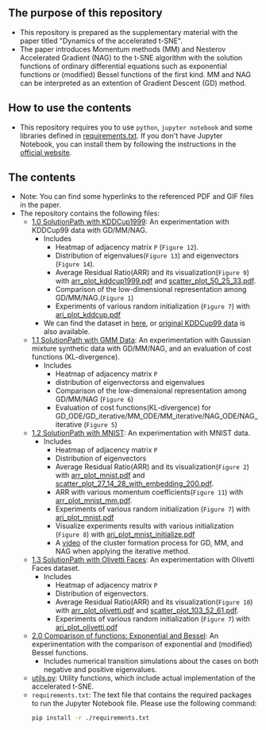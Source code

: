 ## The purpose of this repository

- This repository is prepared as the supplementary material with the paper titled "Dynamics of the accelerated t-SNE".
- The paper introduces Momentum methods (MM) and Nesterov Accelerated Gradient (NAG) to the t-SNE algorithm with the solution functions of ordinary differential equations such as exponential functions or (modified) Bessel functions of the first kind. MM and NAG can be interpreted as an extention of Gradient Descent (GD) method.

## How to use the contents

- This repository requires you to use `python`, `jupyter notebook` and some libraries defined in [requirements.txt](./requirements.txt). If you don't have Jupyter Notebook, you can install them by following the instructions in the [official website](https://jupyter.org/install).

## The contents
- Note: You can find some hyperlinks to the referenced PDF and GIF files in the paper.
- The repository contains the following files:
  - [1.0 SolutionPath with KDDCup1999](./1.0_SolutionPath_with_KDDCupData.ipynb): An experimentation with KDDCup99 data with GD/MM/NAG. 
    - Includes 
      - Heatmap of adjacency matrix `P` (`Figure 12`).
      - Distribution of eigenvalues(`Figure 13`) and eigenvectors (`Figure 14`).
      - Average Residual Ratio(ARR) and its visualization(`Figure 9`) with [arr_plot_kddcup1999.pdf](./arr_plot_kddcup1999.pdf) and [scatter_plot_50_25_33.pdf](./scatter_plot_50_25_33.pdf).
      - Comparison of the low-dimensional representation among GD/MM/NAG.(`Figure 1`)
      - Experiments of various random initialization (`Figure 7`) with [ari_plot_kddcup.pdf](./ari_plot_kddcup.pdf)
    - We can find the dataset in [here](./data/kddcup.data_10_percent.gz), or [original KDDCup99 data](http://kdd.ics.uci.edu/databases/kddcup99/kddcup99.html) is also available.
  - [1.1 SolutionPath with GMM Data](./1.1_SolutionPath_with_GMMData.ipynb): An experimentation with Gaussian mixture synthetic data with GD/MM/NAG, and an evaluation of cost functions (KL-divergence).
    - Includes 
        - Heatmap of adjacency matrix `P`
        - distribution of eigenvectorss and eigenvalues
        - Comparison of the low-dimensional representation among GD/MM/NAG (`Figure 6`)
        - Evaluation of cost functions(KL-divergence) for GD_ODE/GD_iterative/MM_ODE/MM_iterative/NAG_ODE/NAG_iterative (`Figure 5`)
  - [1.2 SolutionPath with MNIST](./1.2_SolutionPath_with_MNISTData.ipynb): An experimentation with MNIST data.
    - Includes
        - Heatmap of adjacency matrix `P`
        - Distribution of eigenvectors
        - Average Residual Ratio(ARR) and its visualization(`Figure 2`) with [arr_plot_mnist.pdf](./arr_plot_mnist.pdf) and [scatter_plot_27_14_28_with_embedding_200.pdf](./scatter_plot_27_14_28_with_embedding_200.pdf).
        - ARR with various momentum coefficients(`Figure 11`) with [arr_plot_mnist_mm.pdf](./arr_plot_mnist_mm.pdf).
        - Experiments of various random initialization (`Figure 7`) with [ari_plot_mnist.pdf](./ari_plot_mnist.pdf)
        - Visualize experiments results with various initialization (`Figure 8`) with [ari_plot_mnist_initialize.pdf](./ari_plot_mnist_initialize.pdf)
        - A [video](./mnist_clustering_200.gif) of the cluster formation process for GD, MM, and NAG when applying the iterative method.
  - [1.3 SolutionPath with Olivetti Faces](./1.3_SolutionPath_with_Olivetti_Face.ipynb): An experimentation with Olivetti Faces dataset.
    -  Includes
        - Heatmap of adjacency matrix `P`
        - Distribution of eigenvectors.
        - Average Residual Ratio(ARR) and its visualization(`Figure 10`) with [arr_plot_olivetti.pdf](./arr_plot_olivetti.pdf) and [scatter_plot_103_52_61.pdf](./scatter_plot_103_52_61.pdf).
        - Experiments of various random initialization (`Figure 7`) with [ari_plot_olivetti.pdf](./ari_plot_olivetti.pdf)
  - [2.0 Comparison of functions: Exponential and Bessel](./2.0_Comparison_of_functions.ipynb): An experimentation with the comparison of exponential and (modified) Bessel functions.
    - Includes numerical transition simulations about the cases on both negative and positive eigenvalues.
  - [utils.py](./utils.py): Utility functions, which include actual implementation of the accelerated t-SNE.
  - `requirements.txt`: The text file that contains the required packages to run the Jupyter Notebook file. Please use the following command:
    ```sh
    pip install -r ./requirements.txt
    ```
